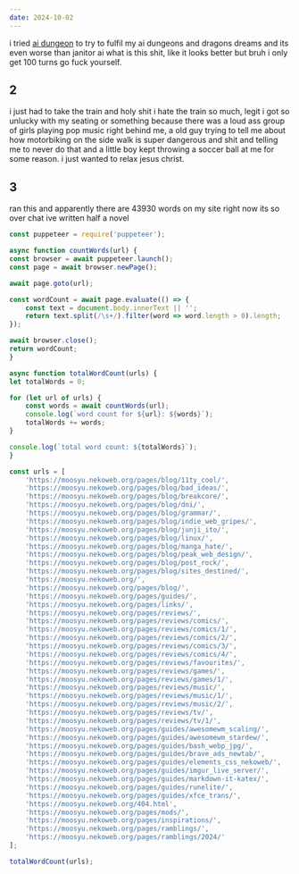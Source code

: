 ```yaml
---
date: 2024-10-02
---
```


i tried [ai dungeon](https://aidungeon.com/) to try to fulfil my ai dungeons and dragons dreams and its even worse than janitor ai what is this shit, like it looks better but bruh i only get 100 turns go fuck yourself.

## 2

i just had to take the train and holy shit i hate the train so much, legit i got so unlucky with my seating or something because there was a loud ass group of girls playing pop music right behind me, a old guy trying to tell me about how motorbiking on the side walk is super dangerous and shit and telling me to never do that and a little boy kept throwing a soccer ball at me for some reason. i just wanted to relax jesus christ.

## 3

ran this and apparently there are 43930 words on my site right now its so over chat ive written half a novel

```js
const puppeteer = require('puppeteer');

async function countWords(url) {
const browser = await puppeteer.launch();
const page = await browser.newPage();

await page.goto(url);

const wordCount = await page.evaluate(() => {
    const text = document.body.innerText || '';
    return text.split(/\s+/).filter(word => word.length > 0).length;
});

await browser.close();
return wordCount;
}

async function totalWordCount(urls) {
let totalWords = 0;

for (let url of urls) {
    const words = await countWords(url);
    console.log(`word count for ${url}: ${words}`);
    totalWords += words;
}

console.log(`total word count: ${totalWords}`);
}

const urls = [
    'https://moosyu.nekoweb.org/pages/blog/11ty_cool/',
    'https://moosyu.nekoweb.org/pages/blog/bad_ideas/',
    'https://moosyu.nekoweb.org/pages/blog/breakcore/',
    'https://moosyu.nekoweb.org/pages/blog/dni/',
    'https://moosyu.nekoweb.org/pages/blog/grammar/',
    'https://moosyu.nekoweb.org/pages/blog/indie_web_gripes/',
    'https://moosyu.nekoweb.org/pages/blog/junji_ito/',
    'https://moosyu.nekoweb.org/pages/blog/linux/',
    'https://moosyu.nekoweb.org/pages/blog/manga_hate/',
    'https://moosyu.nekoweb.org/pages/blog/peak_web_design/',
    'https://moosyu.nekoweb.org/pages/blog/post_rock/',
    'https://moosyu.nekoweb.org/pages/blog/sites_destined/',
    'https://moosyu.nekoweb.org/',
    'https://moosyu.nekoweb.org/pages/blog/',
    'https://moosyu.nekoweb.org/pages/guides/',
    'https://moosyu.nekoweb.org/pages/links/',
    'https://moosyu.nekoweb.org/pages/reviews/',
    'https://moosyu.nekoweb.org/pages/reviews/comics/',
    'https://moosyu.nekoweb.org/pages/reviews/comics/1/',
    'https://moosyu.nekoweb.org/pages/reviews/comics/2/',
    'https://moosyu.nekoweb.org/pages/reviews/comics/3/',
    'https://moosyu.nekoweb.org/pages/reviews/comics/4/',
    'https://moosyu.nekoweb.org/pages/reviews/favourites/',
    'https://moosyu.nekoweb.org/pages/reviews/games/',
    'https://moosyu.nekoweb.org/pages/reviews/games/1/',
    'https://moosyu.nekoweb.org/pages/reviews/music/',
    'https://moosyu.nekoweb.org/pages/reviews/music/1/',
    'https://moosyu.nekoweb.org/pages/reviews/music/2/',
    'https://moosyu.nekoweb.org/pages/reviews/tv/',
    'https://moosyu.nekoweb.org/pages/reviews/tv/1/',
    'https://moosyu.nekoweb.org/pages/guides/awesomewm_scaling/',
    'https://moosyu.nekoweb.org/pages/guides/awesomewm_stardew/',
    'https://moosyu.nekoweb.org/pages/guides/bash_webp_jpg/',
    'https://moosyu.nekoweb.org/pages/guides/brave_ads_newtab/',
    'https://moosyu.nekoweb.org/pages/guides/elements_css_nekoweb/',
    'https://moosyu.nekoweb.org/pages/guides/imgur_live_server/',
    'https://moosyu.nekoweb.org/pages/guides/markdown-it-katex/',
    'https://moosyu.nekoweb.org/pages/guides/runelite/',
    'https://moosyu.nekoweb.org/pages/guides/xfce_trans/',
    'https://moosyu.nekoweb.org/404.html',
    'https://moosyu.nekoweb.org/pages/mods/',
    'https://moosyu.nekoweb.org/pages/inspirations/',
    'https://moosyu.nekoweb.org/pages/ramblings/',
    'https://moosyu.nekoweb.org/pages/ramblings/2024/'
];

totalWordCount(urls);
```